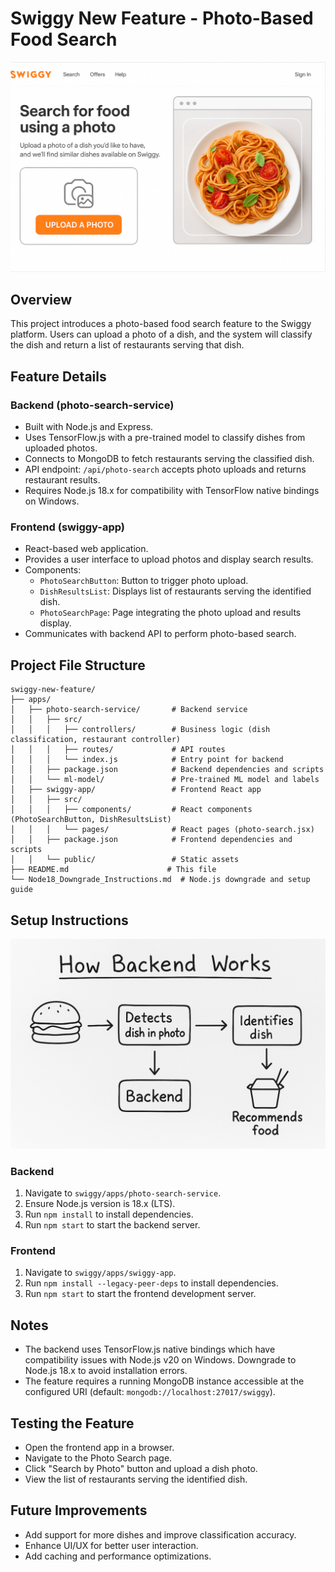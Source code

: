 # Swiggy New Feature - Photo-Based Food Search

![Swiggy Photo Search](https://github.com/yashhhYB/swiggy/blob/450b91ecee2f6be5cb30d9cb62076d2831b07aeb/website%20front.png)

## Overview
This project introduces a photo-based food search feature to the Swiggy platform. Users can upload a photo of a dish, and the system will classify the dish and return a list of restaurants serving that dish.

## Feature Details

### Backend (photo-search-service)
- Built with Node.js and Express.
- Uses TensorFlow.js with a pre-trained model to classify dishes from uploaded photos.
- Connects to MongoDB to fetch restaurants serving the classified dish.
- API endpoint: `/api/photo-search` accepts photo uploads and returns restaurant results.
- Requires Node.js 18.x for compatibility with TensorFlow native bindings on Windows.

### Frontend (swiggy-app)
- React-based web application.
- Provides a user interface to upload photos and display search results.
- Components:
  - `PhotoSearchButton`: Button to trigger photo upload.
  - `DishResultsList`: Displays list of restaurants serving the identified dish.
  - `PhotoSearchPage`: Page integrating the photo upload and results display.
- Communicates with backend API to perform photo-based search.

## Project File Structure

```
swiggy-new-feature/
├── apps/
│   ├── photo-search-service/       # Backend service
│   │   ├── src/
│   │   │   ├── controllers/        # Business logic (dish classification, restaurant controller)
│   │   │   ├── routes/             # API routes
│   │   │   └── index.js            # Entry point for backend
│   │   ├── package.json            # Backend dependencies and scripts
│   │   └── ml-model/               # Pre-trained ML model and labels
│   ├── swiggy-app/                 # Frontend React app
│   │   ├── src/
│   │   │   ├── components/         # React components (PhotoSearchButton, DishResultsList)
│   │   │   └── pages/              # React pages (photo-search.jsx)
│   │   ├── package.json            # Frontend dependencies and scripts
│   │   └── public/                 # Static assets
├── README.md                      # This file
└── Node18_Downgrade_Instructions.md  # Node.js downgrade and setup guide
```


## Setup Instructions
![Swiggy Photo Search](https://github.com/yashhhYB/swiggy/blob/3ccd2b1b9d4c9d6bd024e87e20817d640f0811c7/backend.png)

### Backend
1. Navigate to `swiggy/apps/photo-search-service`.
2. Ensure Node.js version is 18.x (LTS).
3. Run `npm install` to install dependencies.
4. Run `npm start` to start the backend server.

### Frontend
1. Navigate to `swiggy/apps/swiggy-app`.
2. Run `npm install --legacy-peer-deps` to install dependencies.
3. Run `npm start` to start the frontend development server.

## Notes
- The backend uses TensorFlow.js native bindings which have compatibility issues with Node.js v20 on Windows. Downgrade to Node.js 18.x to avoid installation errors.
- The feature requires a running MongoDB instance accessible at the configured URI (default: `mongodb://localhost:27017/swiggy`).

## Testing the Feature
- Open the frontend app in a browser.
- Navigate to the Photo Search page.
- Click "Search by Photo" button and upload a dish photo.
- View the list of restaurants serving the identified dish.

## Future Improvements
- Add support for more dishes and improve classification accuracy.
- Enhance UI/UX for better user interaction.
- Add caching and performance optimizations.
